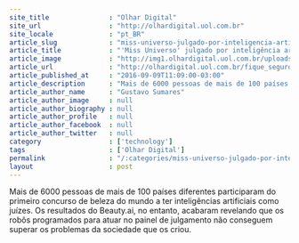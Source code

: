 ```yaml
---
site_title               : "Olhar Digital"
site_url                 : "http://olhardigital.uol.com.br"
site_locale              : "pt_BR"
article_slug             : "miss-universo-julgado-por-inteligencia-artificial-revela-racismo-das-maquinas"
article_title            : "'Miss Universo' julgado por inteligência artificial revela racismo das máquinas"
article_image            : "http://img1.olhardigital.uol.com.br/uploads/acervo_imagens/2016/09/20160909114204_660_420.jpg"
article_url              : "http://olhardigital.uol.com.br/fique_seguro/noticia/-miss-universo-julgado-por-inteligencia-artificial-revela-racismo-das-maquinas/61982"
article_published_at     : "2016-09-09T11:09:00-03:00"
article_description      : "Mais de 6000 pessoas de mais de 100 países diferentes participaram do primeiro concurso de beleza do mundo a ter inteligências artificiais como juízes. Os resultados do Beauty.ai, no entanto, acabaram revelando que os robôs programados para atuar no painel de julgamento não conseguem superar os problemas da sociedade que os criou."
article_author_name      : "Gustavo Sumares"
article_author_image     : null
article_author_biography : null
article_author_profile   : null
article_author_facebook  : null
article_author_twitter   : null
category                 : ['technology']
tags                     : ['Olhar Digital']
permalink                : "/:categories/miss-universo-julgado-por-inteligencia-artificial-revela-racismo-das-maquinas/"
layout                   : post
---
```


Mais de 6000 pessoas de mais de 100 países diferentes participaram do primeiro concurso de beleza do mundo a ter inteligências artificiais como juízes. Os resultados do Beauty.ai, no entanto, acabaram revelando que os robôs programados para atuar no painel de julgamento não conseguem superar os problemas da sociedade que os criou.
